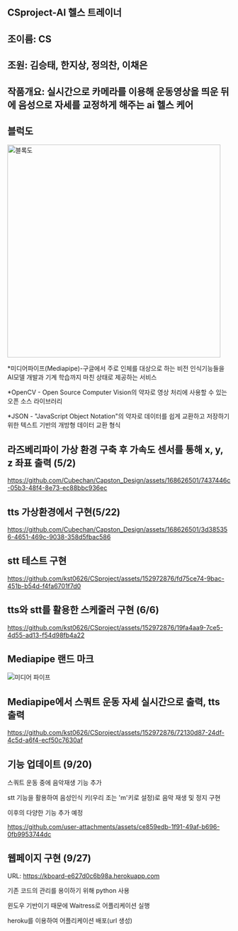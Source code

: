 ## CSproject-AI 헬스 트레이너
## 조이름: CS

## 조원: 김승태, 한지상, 정의찬, 이채은

## 작품개요: 실시간으로 카메라를 이용해 운동영상을 띄운 뒤에 음성으로 자세를 교정하게 해주는 ai 헬스 케어

## 블럭도
<img width="481" alt="블록도" src="https://github.com/kst0626/CSproject/assets/152972876/f1dce628-9309-4a83-872e-fa6908931556">


*미디어파이프(Mediapipe)-구글에서 주로 인체를 대상으로 하는 비전 인식기능들을 AI모델 개발과 기계 학습까지 마친 상태로 제공하는 서비스

*OpenCV - Open Source Computer Vision의 약자로 영상 처리에 사용할 수 있는 오픈 소스 라이브러리

*JSON - "JavaScript Object Notation"의 약자로 데이터를 쉽게 교환하고 저장하기 위한 텍스트 기반의 개방형 데이터 교환 형식

## 라즈베리파이 가상 환경 구축 후 가속도 센서를 통해  x, y, z 좌표 출력 (5/2)
https://github.com/Cubechan/Capston_Design/assets/168626501/7437446c-05b3-48f4-8e73-ec88bbc936ec



## tts 가상환경에서 구현(5/22)
https://github.com/Cubechan/Capston_Design/assets/168626501/3d385356-4651-469c-9038-358d5fbac586

## stt 테스트 구현
https://github.com/kst0626/CSproject/assets/152972876/fd75ce74-9bac-451b-b54d-f4fa6701f7d0


## tts와 stt를 활용한 스케줄러 구현 (6/6)
https://github.com/kst0626/CSproject/assets/152972876/19fa4aa9-7ce5-4d55-ad13-f54d98fb4a22


## Mediapipe 랜드 마크
![미디어 파이프](https://github.com/kst0626/CSproject/assets/152972876/043f3e18-848f-4ec4-93c1-b7aefcbf517e)

## Mediapipe에서 스쿼트 운동 자세 실시간으로 출력, tts 출력
https://github.com/kst0626/CSproject/assets/152972876/72130d87-24df-4c5d-a6f4-ecf50c7630af

## 기능 업데이트 (9/20)
스쿼트 운동 중에 음악재생 기능 추가

stt 기능을 활용하여 음성인식 키(우리 조는 'm'키로 설정)로 음악 재생 및 정지 구현

이후의 다양한 기능 추가 예정

https://github.com/user-attachments/assets/ce859edb-1f91-49af-b696-0fb9953744dc

## 웹페이지 구현 (9/27)
URL:  https://kboard-e627d0c6b98a.herokuapp.com

기존 코드의 관리를 용이하기 위해 python 사용

윈도우 기반이기 때문에 Waitress로 어플리케이션 실행

heroku를 이용하여 어플리케이션 배포(url 생성)

